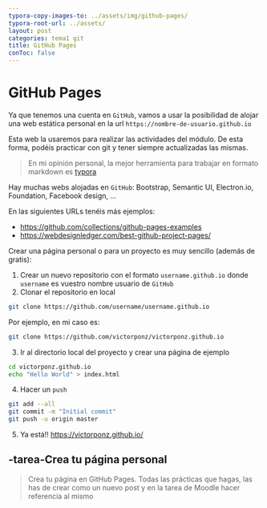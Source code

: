 ```yaml
---
typora-copy-images-to: ../assets/img/github-pages/
typora-root-url: ../assets/
layout: post
categories: tema1 git
title: GitHub Pages
conToc: false
---
```

# GitHub Pages
Ya que tenemos una cuenta en `GitHub`, vamos a usar la posibilidad de alojar una web estática personal en la url `https://nombre-de-usuario.github.io`

Esta web la usaremos para realizar las actividades del módulo. De esta forma, podéis practicar con git y tener siempre actualizadas las mismas.

> En mi opinión personal, la mejor herramienta para trabajar en formato markdown es [typora](https://typora.io/)

Hay muchas webs alojadas en `GitHub`: Bootstrap, Semantic UI, Electron.io, Foundation, Facebook design, ...

En las siguientes URLs tenéis más ejemplos:
* https://github.com/collections/github-pages-examples
* https://webdesignledger.com/best-github-project-pages/

Crear una página personal o para un proyecto es muy sencillo (además de gratis):
1. Crear un nuevo repositorio con el formato `username.github.io` donde `username` es vuestro nombre usuario de `GitHub`
2. Clonar el repositorio en local
```bash
git clone https://github.com/username/username.github.io
```
Por ejemplo, en mi caso es:
```bash
git clone https://github.com/victorponz/victorponz.github.io
```
3. Ir al directorio local del proyecto y crear una página de ejemplo
```bash
cd victorponz.github.io
echo "Hello World" > index.html
```
4. Hacer un `push`
```bash
git add --all
git commit -m "Initial commit"
git push -u origin master
```
5. Ya está!! https://victorponz.github.io/

## -tarea-Crea tu página personal
> Crea tu página en GitHub Pages. Todas las prácticas que hagas, las has de crear como un nuevo post y en la tarea de Moodle hacer referencia al mismo
